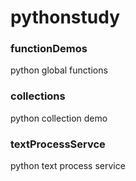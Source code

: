 # pythonstudy

### functionDemos ###

python global functions

### collections ###

python collection demo


### textProcessServce ###

python text process service
